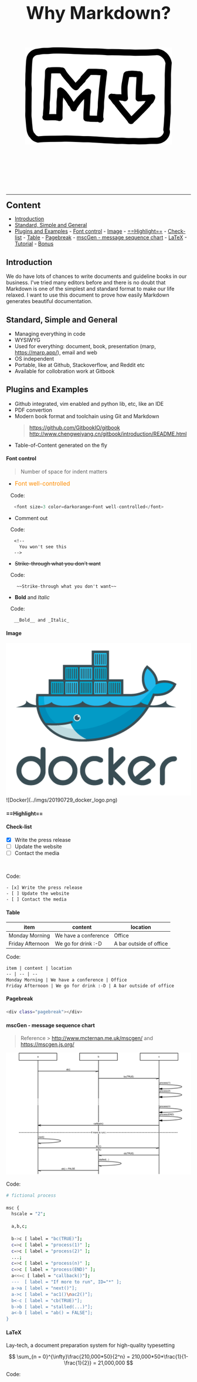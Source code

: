 <!--
created: %year%-%month%-%day% %time%
author: %author%
-->

<link href="20191122_why_markdown.css" rel="stylesheet">

<br>
<br>
<br>
<br>
<br>
<br>
<br>
<br>
<br>
<br>

**<center><font size=48>Why Markdown?</font></center>**

<br>
<br>
<br>

<center><img src="../imgs/20191125_markdown_logo.svg" width="400"></center>

<br>
<br>
<br>
<br>
<br>

<div class="pagebreak"></div>

<br>
<br>

---

<font size=5>**Content**</font>

<!-- TOC depthFrom:2 depthTo:6 withLinks:1 updateOnSave:1 orderedList:0 -->

- [Introduction](#introduction)
- [Standard, Simple and General](#standard-simple-and-general)
- [Plugins and Examples](#plugins-and-examples)
		- [Font control](#font-control)
		- [Image](#image)
		- [==Highlight==](#highlight)
		- [Check-list](#check-list)
		- [Table](#table)
		- [Pagebreak](#pagebreak)
		- [mscGen - message sequence chart](#mscgen-message-sequence-chart)
		- [LaTeX](#latex)
		- [Tutorial](#tutorial)
		- [Bonus](#bonus)

<!-- /TOC -->

<div class="pagebreak"></div>

## Introduction

We do have lots of chances to write documents and guideline books in our business. I've tried many editors before and there is no doubt that Markdown is one of the simplest and standard format to make our life relaxed. I want to use this document to prove how easily Markdown generates beautiful documentation.

## Standard, Simple and General
- Managing everything in code
- WYSIWYG
- Used for everything: document, book, presentation (marp, https://marp.app/), email and web
- OS independent
- Portable, like at Github, Stackoverflow, and Reddit etc
- Available for collobration work at Gitbook

## Plugins and Examples

- Github integrated, vim enabled and python lib, etc, like an IDE
- PDF convertion
- Modern book format and toolchain using Git and Markdown
	> https://github.com/GitbookIO/gitbook
	> http://www.chengweiyang.cn/gitbook/introduction/README.html
- Table-of-Content generated on the fly

#### Font control
> Number of space for indent matters

- <font size=3 color=darkorange>Font well-controlled</font>

&nbsp;&nbsp;&nbsp;Code:
```python
   <font size=3 color=darkorange>Font well-controlled</font>
```

- Comment out

<!--
	You won't see this
-->

&nbsp;&nbsp;&nbsp;Code:
```shell
   <!--
     You won't see this
   -->
```

- ~~Strike-through what you don't want~~

&nbsp;&nbsp;&nbsp;Code:
```shell
    ~~Strike-through what you don't want~~
```

- __Bold__ and _Italic_

&nbsp;&nbsp;&nbsp;Code:
```shell
   __Bold__ and _Italic_
```


#### Image

<div class=break-inside:avoid>
		<center><img src="../imgs/20190729_docker_logo.png" alt="Docker"
		title="We love container" width="550"></center>
</div>

<div class=”no-break”>
![Docker](../imgs/20190729_docker_logo.png)
</div>

#### ==Highlight==

<style type="text/css" rel="stylesheet">
	# * { color: darkblue; }
img {
	break-inside: avoid;
	}
	../imgs/20190729_docker_logo.png
</style>



<style>
    table.print-friendly tr td, table.print-friendly tr th {
        page-break-inside: avoid;
    }
</style>



#### Check-list

   - [x] Write the press release
   - [ ] Update the website
   - [ ] Contact the media

<br>

Code:

```shell
- [x] Write the press release
- [ ] Update the website
- [ ] Contact the media
```


#### Table

  item | content | location
  -- | -- | --
  Monday Morning | We have a conference | Office
  Friday Afternoon | We go for drink :-D | A bar outside of office

Code:
```shell
item | content | location
-- | -- | --
Monday Morning | We have a conference | Office
Friday Afternoon | We go for drink :-D | A bar outside of office
```

#### Pagebreak

```bash
<div class="pagebreak"></div>
```
#### mscGen - message sequence chart

> Reference > http://www.mcternan.me.uk/mscgen/ and https://mscgen.js.org/

<center><img src="../imgs/20191122_why_markdown2.svg"></center>

Code:

```bash
# fictional process

msc {
  hscale = "2";

  a,b,c;

  b->c [ label = "bc(TRUE)"];
  c=>c [ label = "process(1)" ];
  c=>c [ label = "process(2)" ];
  ...;
  c=>c [ label = "process(n)" ];
  c=>c [ label = "process(END)" ];
  a<<=c [ label = "callback()"];
  ---  [ label = "If more to run", ID="*" ];
  a->a [ label = "next()"];
  a->c [ label = "ac1()\nac2()"];
  b<-c [ label = "cb(TRUE)"];
  b->b [ label = "stalled(...)"];
  a<-b [ label = "ab() = FALSE"];
}
```

#### LaTeX

Lay-tech, a document preparation system for high-quality typesetting

$$
\sum_{n = 0}^{\infty}\frac{210,000*50}{2^n} = 210,000*50*\frac{1}{1-\frac{1}{2}} = 21,000,000
$$

Code:
```shell
$$
\sum_{n = 0}^{\infty}\frac{210,000*50}{2^n} = 210,000*50*\frac{1}{1-\frac{1}{2}} = 21,000,000
$$
```


#### Tutorial

> https://markdown-guide.readthedocs.io/en/latest/basics.html
> https://commonmark.org/help/tutorial/

#### Bonus

- Image embedded in Base64

![][img_ref_20191125]
[img_ref_20191125]:
data:image/svg;base64,PD94bWwgdmVyc2lvbj0iMS4wIiA/PjxzdmcgZW5hYmxlLWJhY2tncm91bmQ9Im5ldyAtMTk4Ljg3...
